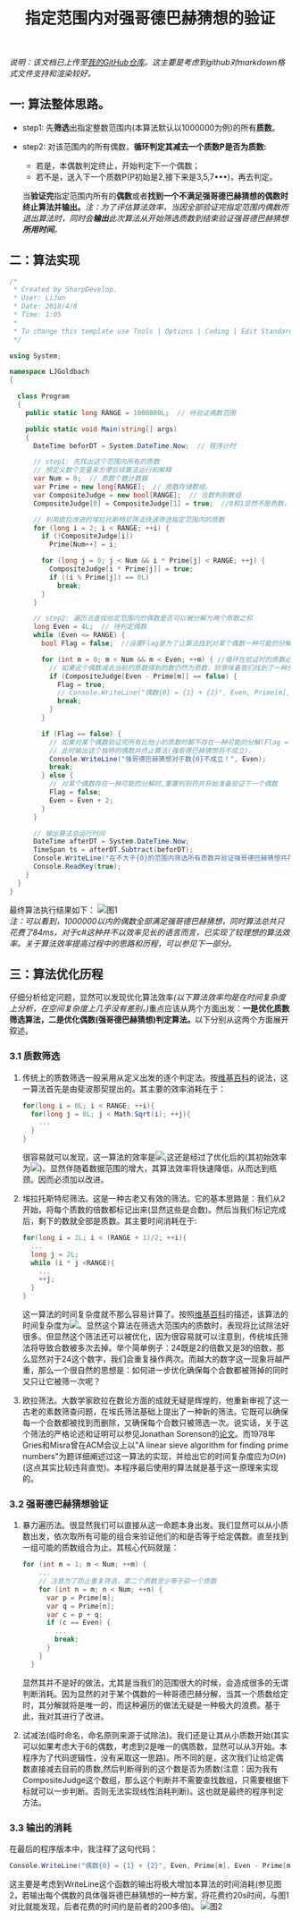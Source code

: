 <h1><center>指定范围内对强哥德巴赫猜想的验证</center></h1>
<br>

<em>说明：该文档已上传至[我的GitHub仓库](https://github.com/SilenceAndSmile/My_CSharp/blob/master/LJGoldbach/%E6%8C%87%E5%AE%9A%E8%8C%83%E5%9B%B4%E5%86%85%E9%AA%8C%E8%AF%81%E5%BC%BA%E5%93%A5%E5%BE%B7%E5%B7%B4%E8%B5%AB%E7%8C%9C%E6%83%B3.md)。这主要是考虑到github对markdown格式文件支持和渲染较好。</em>



<h2>一: 算法整体思路。</h2>

+ step1: 先<strong>筛选</strong>出指定整数范围内(本算法默认以1000000为例)的所有<strong>质数</strong>。
+ step2: 对该范围内的所有偶数，<strong>循环判定其减去一个质数P是否为质数:</strong>
  + 若是，本偶数判定终止，开始判定下一个偶数；
  + 若不是，送入下一个质数P(P初始是2,接下来是3,5,7•••)，再去判定。

  当<strong>验证完</strong>指定范围内所有的<strong>偶数</strong>或者<strong>找到一个不满足强哥德巴赫猜想的偶数时终止算法并输出。</strong><em>注：为了评估算法效率，当因全部验证完指定范围内偶数而退出算法时，同时会<strong>输出</strong>此次算法从开始筛选质数到结束验证强哥德巴赫猜想<strong>所用时间</strong>。</em>



<h2>二：算法实现</h2>

```csharp
/*
 * Created by SharpDevelop.
 * User: LiJun
 * Date: 2018/4/8
 * Time: 1:05
 *
 * To change this template use Tools | Options | Coding | Edit Standard Headers.
 */

using System;

namespace LJGoldbach
{

  class Program
  {
    public static long RANGE = 1000000L;  // 待验证偶数范围

    public static void Main(string[] args)
    {
      DateTime beforDT = System.DateTime.Now;  // 程序计时

      // step1: 先找出这个范围内所有的质数
      // 预定义数个变量来方便后续算法运行和解释
      var Num = 0;  // 质数个数计数器
      var Prime = new long[RANGE];  // 质数存储数组。
      var CompositeJudge = new bool[RANGE];  // 合数判别数组
      CompositeJudge[0] = CompositeJudge[1] = true;  //0和1显然不是质数，故他们的合数判别数组对应值为true。

      // 利用欧拉改进的埃拉托斯特尼筛法快速筛选指定范围内的质数
      for (long i = 2; i < RANGE; ++i) {
        if (!CompositeJudge[i])
          Prime[Num++] = i;

        for (long j = 0; j < Num && i * Prime[j] < RANGE; ++j) {
          CompositeJudge[i * Prime[j]] = true;
          if ((i % Prime[j]) == 0L)
            break;
        }
      }

      // step2: 遍历法查找给定范围内的偶数是否可以被分解为两个质数之和
      long Even = 4L;  // 待判定偶数
      while (Even <= RANGE) {
        bool Flag = false;	//设置Flag是为了让算法找到对某个偶数一种可能的分解就停止，从而加快判别效率。

        for (int m = 0; m < Num && m < Even; ++m) { //循环在验证时的质数必须存在且小于给定的偶数
          // 如果这个偶数减去当前的质数得到的数仍然为质数，则意味着我们找到了一种分解
          if (CompositeJudge[Even - Prime[m]] == false) {
            Flag = true;
            // Console.WriteLine("偶数{0} = {1} + {2}", Even, Prime[m], Even - Prime[m]);
            break;
          }
        }

        if (Flag == false) {
          // 如果对某个偶数验证完所有比他小的质数时都不存在一种可能的分解(Flag = false);
          // 此时输出这个独特的偶数并终止算法(强哥德巴赫猜想将不成立)。
          Console.WriteLine("强哥德巴赫猜想对于数{0}不成立！", Even);
          break;
        } else {
          // 对某个偶数存在一种可能的分解时,重置判别符并开始准备验证下一个偶数
          Flag = false;
          Even = Even + 2;
        }
      }

      // 输出算法总运行时间
      DateTime afterDT = System.DateTime.Now;
      TimeSpan ts = afterDT.Subtract(beforDT);
      Console.WriteLine("在不大于{0}的范围内筛选所有质数并验证强哥德巴赫猜想共花费{1}ms.", RANGE, ts.TotalMilliseconds);
      Console.ReadKey(true);
    }
  }
}

```
最终算法执行结果如下：
![](https://github.com/SilenceAndSmile/My_CSharp/blob/master/LJGoldbach/Result1.png "图1") <br>
<em>注：可以看到，1000000以内的偶数全部满足强哥德巴赫猜想，同时算法总共只花费了84ms，对于c#这种并不以效率见长的语言而言，已实现了较理想的算法效率。关于算法效率提高过程中的思路和历程，可以参见下一部分。</em>



<h2>三：算法优化历程</h3>
仔细分析给定问题，显然可以发现优化算法效率<em>(以下算法效率均是在时间复杂度上分析，在空间复杂度上几乎没有差别。)</em>重点应该从两个方面出发：<strong>一是优化质数筛选算法，二是优化偶数(强哥德巴赫猜想)判定算法。</strong>以下分别从这两个方面展开叙述。

<h3>3.1 质数筛选</h3>

1. 传统上的质数筛选一般采用从定义出发的逐个判定法。按[维基百科](https://zh.wikipedia.org/wiki/%E8%AF%95%E9%99%A4%E6%B3%95 "试除法")的说法，这一算法首先是由斐波那契提出的。其主要的效率消耗在于：
    ```csharp
    for(long i = 0L; i < RANGE; ++i){
      for(long j = 0L; j < Math.Sqrt(i); ++j){
        ...
      }
    }
    ```
    很容易就可以发现，这一算法的效率是![](http://latex.codecogs.com/gif.latex?\\O(n\times\sqrt{n})),这还是经过了优化后的(其初始效率为![](http://latex.codecogs.com/gif.latex?\\O(n\times\n)))。显然伴随着数据范围的增大，其算法效率将快速降低，从而达到瓶颈。因而必须加以改进。

2. 埃拉托斯特尼筛法。这是一种古老又有效的筛法。它的基本思路是：我们从2开始，将每个质数的倍数都标记出来(显然这些是合数)。然后当我们标记完成后，剩下的数就全部是质数。其主要时间消耗在于:
    ```csharp
    for(long i = 2L; i < (RANGE + 1)/2; ++i){
      ...
      long j = 2L;
      while (i * j <RANGE){
        ...
        ++j;
      }
    }
    ```
    这一算法的时间复杂度就不那么容易计算了。按照[维基百科](https://en.wikipedia.org/wiki/Sieve_of_Eratosthenes "Sieve of Eratosthenes")的描述，该算法的时间复杂度为![](http://latex.codecogs.com/gif.latex?\\O(n\times\log({log{n}})))。显然这个算法在筛选大范围内的质数时，表现将比试除法好很多。但显然这个筛法还可以被优化，因为很容易就可以注意到，传统埃氏筛法将导致合数被多次去掉。举个简单例子：24既是2的倍数又是3的倍数，那么显然对于24这个数字，我们会重复操作两次。而越大的数字这一现象将越严重，那么一个很自然的思想是：如何进一步优化确保每个合数都被筛掉的同时又只让它被筛一次呢？

3. 欧拉筛法。大数学家欧拉在数论方面的成就无疑是辉煌的，他重新审视了这一古老的素数筛查问题，在埃氏筛法基础上提出了一种新的筛法。它既可以确保每一个合数都被找到而删除，又确保每个合数只被筛选一次。说实话，关于这个筛法的严格论述和证明可以参见Jonathan Sorenson的[论文](http://research.cs.wisc.edu/techreports/1990/TR909.pdf "An Introduction to Prime Number Sieves")。而1978年Gries和Misra曾在ACM会议上以"A linear sieve algorithm for finding prime numbers"为题详细阐述过这一算法的实现，并给出它的时间复杂度应为$O(n)$(这点其实比较违背直觉)。本程序最后使用的算法就是基于这一原理来实现的。

<h3>3.2 强哥德巴赫猜想验证</h3>

1. 暴力遍历法。很显然我们可以直接从这一命题本身出发。我们显然可以从小质数出发，依次取所有可能的组合来验证他们的和是否等于给定偶数。直至找到一组可能的质数组合为止。其核心代码就是：

    ```csharp
    for (int m = 1; m < Num; ++m) {
        ...
        // 注意为了防止重复筛选，第二个质数至少等于前一个质数
        for (int n = m; n < Num; ++n) {
          var p = Prime[m];
          var q = Prime[n];
          var c = p + q;
          if (c == Even) {
            ...
            break;
          }
        }
      }
    ```
    显然其并不是好的做法，尤其是当我们的范围很大的时候，会造成很多的无谓判断消耗。因为显然的对于某个偶数的一种哥德巴赫分解，当其一个质数给定时，其分解就将是唯一的，而这种遍历的做法无疑是一种极大的浪费。基于此，我对其进行了改进。

2. 试减法(临时命名，命名原则来源于试除法)。我们还是让其从小质数开始(其实可以如果考虑大于6的偶数，考虑到2是唯一的偶质数，显然可以从3开始。本程序为了代码逻辑性，没有采取这一思路)。所不同的是，这次我们让给定偶数直接减去目前的质数,然后判断得到的这个数是否为质数(注意：因为我有CompositeJudge这个数组，那么这个判断并不需要查找数组，只需要根据下标就可以一步判断。否则无法实现线性消耗判断)。这也就是最终的程序判定方法。

<h3>3.3 输出的消耗</h3>
在最后的程序版本中，我注释了这句代码：

```csharp
Console.WriteLine("偶数{0} = {1} + {2}", Even, Prime[m], Even - Prime[m]);
```
这主要是考虑到WriteLine这个函数的输出将极大增加本算法的时间消耗(参见图2，若输出每个偶数的具体强哥德巴赫猜想的一种方案，将花费约20s时间，与图1对比就能发现，后者花费的时间约是前者的200多倍)。
![](https://github.com/SilenceAndSmile/My_CSharp/blob/master/LJGoldbach/Result2.png "图2")
